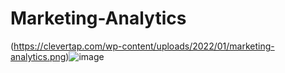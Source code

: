 # Marketing-Analytics

(https://clevertap.com/wp-content/uploads/2022/01/marketing-analytics.png)![image](https://github.com/user-attachments/assets/0522bc63-3ee6-4f8a-b42d-bbcf6b18b49f)
